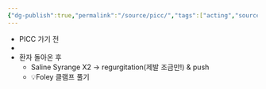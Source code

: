 ```yaml
---
{"dg-publish":true,"permalink":"/source/picc/","tags":["acting","source"],"created":"2025-08-08T11:11:22.449+09:00","updated":"2025-08-16T13:39:53.022+09:00"}
---
```


- PICC 가기 전 
- 
- 환자 돌아온 후 
	- Saline Syrange X2 → regurgitation(제발 조금만!) & push 
	- 💡Foley 클램프 풀기